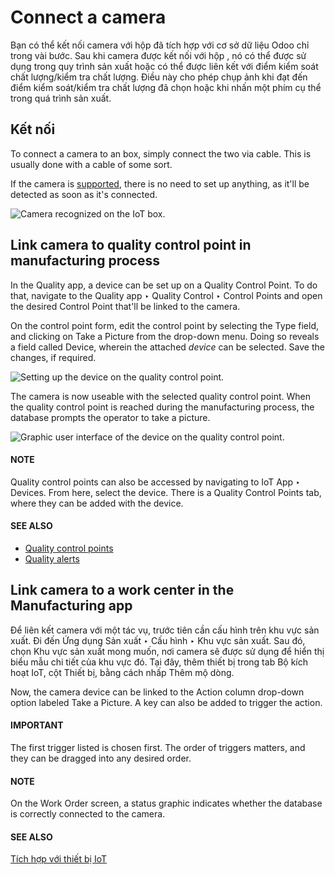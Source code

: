# Connect a camera

Bạn có thể kết nối camera với hộp  đã tích hợp với cơ sở dữ liệu Odoo chỉ trong vài bước. Sau khi camera được kết nối với hộp , nó có thể được sử dụng trong quy trình sản xuất hoặc có thể được liên kết với điểm kiểm soát chất lượng/kiểm tra chất lượng. Điều này cho phép chụp ảnh khi đạt đến điểm kiểm soát/kiểm tra chất lượng đã chọn hoặc khi nhấn một phím cụ thể trong quá trình sản xuất.

## Kết nối

To connect a camera to an  box, simply connect the two via cable.
This is usually done with a  cable of some sort.

If the camera is [supported](https://www.odoo.com/page/iot-hardware), there is no need to set up
anything, as it'll be detected as soon as it's connected.

![Camera recognized on the IoT box.](applications/general/iot/devices/camera/camera-dropdown.png)

## Link camera to quality control point in manufacturing process

In the Quality app, a device can be set up on a Quality Control Point.
To do that, navigate to the Quality app ‣ Quality Control ‣ Control Points and
open the desired Control Point that'll be linked to the camera.

On the control point form, edit the control point by selecting the Type field, and
clicking on Take a Picture from the drop-down menu. Doing so reveals a field called
Device, wherein the attached *device* can be selected. Save the changes, if
required.

![Setting up the device on the quality control point.](applications/general/iot/devices/camera/control-point-device.png)

The camera is now useable with the selected quality control point. When the quality control point
is reached during the manufacturing process, the database prompts the operator to take a picture.

![Graphic user interface of the device on the quality control point.](applications/general/iot/devices/camera/serial-number-picture.png)

#### NOTE
Quality control points can also be accessed by navigating to IoT App ‣
Devices. From here, select the device. There is a Quality Control Points tab, where
they can be added with the device.

#### SEE ALSO
- [Quality control points](../../../inventory_and_mrp/quality/quality_management/quality_control_points.md)
- [Quality alerts](../../../inventory_and_mrp/quality/quality_management/quality_alerts.md)

## Link camera to a work center in the Manufacturing app

Để liên kết camera với một tác vụ, trước tiên cần cấu hình trên khu vực sản xuất. Đi đến Ứng dụng Sản xuất ‣ Cấu hình ‣ Khu vực sản xuất. Sau đó, chọn Khu vực sản xuất mong muốn, nơi camera sẽ được sử dụng để hiển thị biểu mẫu chi tiết của khu vực đó. Tại đây, thêm thiết bị trong tab Bộ kích hoạt IoT, cột Thiết bị, bằng cách nhấp Thêm mộ dòng.

Now, the camera device can be linked to the Action column drop-down option labeled
Take a Picture. A key can also be added to trigger the action.

#### IMPORTANT
The first trigger listed is chosen first. The order of triggers matters, and they can be dragged
into any desired order.

#### NOTE
On the Work Order screen, a status graphic indicates whether the database is
correctly connected to the camera.

#### SEE ALSO
[Tích hợp với thiết bị IoT](../../../inventory_and_mrp/manufacturing/advanced_configuration/using_work_centers.md#workcenter-iot)
